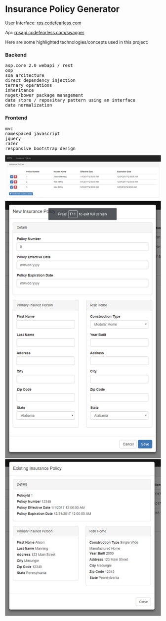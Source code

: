 <h1>Insurance Policy Generator</h1>

User Interface: <a href="http://rps.codefearless.com">rps.codefearless.com</a>

Api: <a href="http://rpsapi.codefearless.com/swagger">rpsapi.codefearless.com/swagger</a>


<p>
  Here are some highlighted technologies/concepts used in this project:
</p>

<h3>Backend</h3>

<pre>
asp.core 2.0 webapi / rest
oop
soa arcitecture
direct dependency injection
ternary operations
inheritance
nuget/bower package management
data store / repositary pattern using an interface
data normalization		 
</pre>

<h3>Frontend</h3>
<pre>
mvc
namespaced javascript
jquery
razer
responsive bootstrap design
</pre>


<img src="https://github.com/mikerosol/rps/blob/master/ScreenShots/List.PNG"><br>
<img src="https://github.com/mikerosol/rps/blob/master/ScreenShots/New.PNG"><br>
<img src="https://github.com/mikerosol/rps/blob/master/ScreenShots/Exisiting.PNG">
